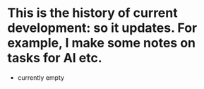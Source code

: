 # This is the history of current development: so it updates. For example, I make some notes on tasks for AI etc.

- currently empty